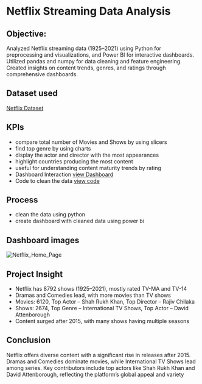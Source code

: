 # Netflix Streaming Data Analysis
## Objective:
Analyzed Netflix streaming data (1925–2021) using Python for preprocessing and visualizations, and Power BI for interactive dashboards. Utilized pandas and numpy for data cleaning and feature engineering. Created insights on content trends, genres, and ratings through comprehensive dashboards.

## Dataset used
<a href = "https://github.com/Thrayambakeswari/Netflix_DA_Project/blob/main/Netflix_Dataset.csv">Netflix Dataset</a>

## KPIs
- compare total number of Movies and Shows by using slicers 
- find top genre by using charts 
- display the actor and director with the most appearances
- highlight countries producing the most content
- useful for understanding content maturity trends by rating
- Dashboard Interaction <a href="https://github.com/Thrayambakeswari/Netflix_DA_Project/blob/main/Netflix_Dashboard.pbix">view Dashboard</a>
- Code to clean the data <a href="https://github.com/Thrayambakeswari/Netflix_DA_Project/blob/main/NETFLIX.ipynb">view code</a>

## Process
- clean the data using python
- create dashboard with cleaned data using power bi

## Dashboard images
![Netflix_Home_Page](https://github.com/user-attachments/assets/df178964-54f1-4a7e-81cc-fa87d04ab45f)


## Project Insight
- Netflix has 8792 shows (1925–2021), mostly rated TV-MA and TV-14
- Dramas and Comedies lead, with more movies than TV shows
- Movies: 6120, Top Actor – Shah Rukh Khan, Top Director – Rajiv Chilaka
- Shows: 2674, Top Genre – International TV Shows, Top Actor – David Attenborough
- Content surged after 2015, with many shows having multiple seasons

## Conclusion
Netflix offers diverse content with a significant rise in releases after 2015. Dramas and Comedies dominate movies, while International TV Shows lead among series. Key contributors include top actors like Shah Rukh Khan and David Attenborough, reflecting the platform’s global appeal and variety






